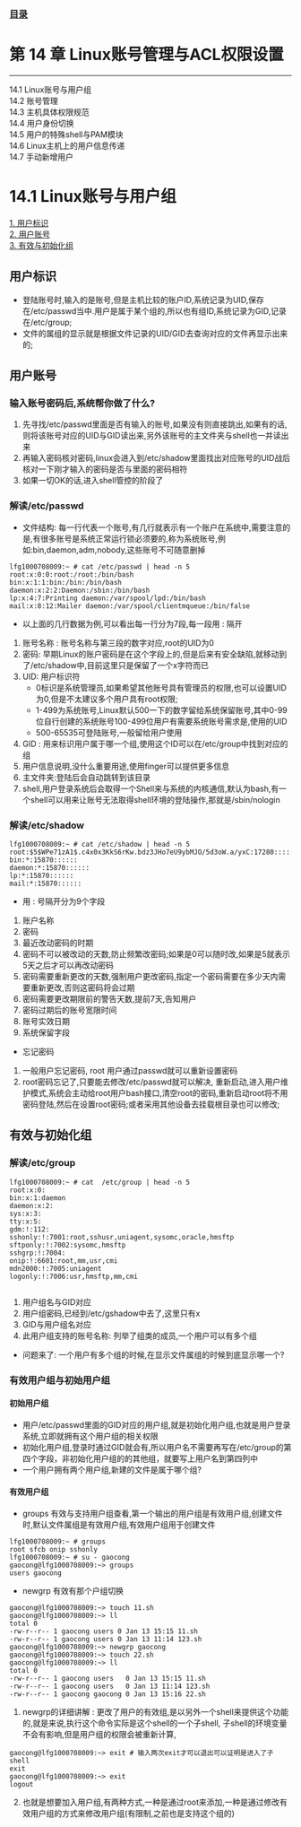 
### [目录](https://github.com/Letitmiss/Linux-learning/blob/master/README.md)
# 第 14 章 Linux账号管理与ACL权限设置
----
14.1 Linux账号与用户组    
14.2 账号管理   
14.3 主机具体权限规范   
14.4 用户身份切换   
14.5 用户的特殊shell与PAM模块   
14.6 Linux主机上的用户信息传递    
14.7 手动新增用户   


# 14.1 Linux账号与用户组   
[1. 用户标识](#用户标识)    
[2. 用户账号](#用户账号)    
[3. 有效与初始化组](#有效与初始化组)    

## 用户标识
* 登陆账号时,输入的是账号,但是主机比较的账户ID,系统记录为UID,保存在/etc/passwd当中.用户是属于某个组的,所以也有组ID,系统记录为GID,记录在/etc/group;
* 文件的属组的显示就是根据文件记录的UID/GID去查询对应的文件再显示出来的;
## 用户账号

### 输入账号密码后,系统帮你做了什么?

1. 先寻找/etc/passwd里面是否有输入的账号,如果没有则直接跳出,如果有的话,则将该账号对应的UID与GID读出来,另外该账号的主文件夹与shell也一并读出来   
2. 再输入密码核对密码,linux会进入到/etc/shadow里面找出对应账号的UID战后核对一下刚才输入的密码是否与里面的密码相符
3. 如果一切OK的话,进入shell管控的阶段了

### 解读/etc/passwd

* 文件结构: 每一行代表一个账号,有几行就表示有一个账户在系统中,需要注意的是,有很多账号是系统正常运行锁必须要的,称为系统账号,例如:bin,daemon,adm,nobody,这些账号不可随意删掉
```
lfg1000708009:~ # cat /etc/passwd | head -n 5
root:x:0:0:root:/root:/bin/bash
bin:x:1:1:bin:/bin:/bin/bash
daemon:x:2:2:Daemon:/sbin:/bin/bash
lp:x:4:7:Printing daemon:/var/spool/lpd:/bin/bash
mail:x:8:12:Mailer daemon:/var/spool/clientmqueue:/bin/false

```
* 以上面的几行数据为例,可以看出每一行分为7段,每一段用 : 隔开
1. 账号名称 : 账号名称与第三段的数字对应,root的UID为0
2. 密码: 早期Linux的账户密码是在这个字段上的,但是后来有安全缺陷,就移动到了/etc/shadow中,目前这里只是保留了一个x字符而已
3. UID: 用户标识符 
    * 0标识是系统管理员,如果希望其他账号具有管理员的权限,也可以设置UID为0,但是不太建议多个用户具有root权限;   
    * 1-499为系统账号,Linux默认500一下的数字留给系统保留账号,其中0-99位自行创建的系统账号100-499位用户有需要系统账号需求是,使用的UID
    * 500-65535可登陆账号,一般留给用户使用
4. GID : 用来标识用户属于哪一个组,使用这个ID可以在/etc/group中找到对应的组
5. 用户信息说明,没什么重要用途,使用finger可以提供更多信息
6. 主文件夹:登陆后会自动跳转到该目录
7. shell,用户登录系统后会取得一个Shell来与系统的内核通信,默认为bash,有一个shell可以用来让账号无法取得shell环境的登陆操作,那就是/sbin/nologin

### 解读/etc/shadow
```
lfg1000708009:~ # cat /etc/shadow | head -n 5
root:$5$WPe71zA1$.c4x0x3KkS6rKw.bdz3JHo7eU9ybMJO/5d3oW.a/yxC:17280::::::
bin:*:15870::::::
daemon:*:15870::::::
lp:*:15870::::::
mail:*:15870::::::
```
* 用 : 号隔开分为9个字段
1. 账户名称
2. 密码
3. 最近改动密码的时期
4. 密码不可以被改动的天数,防止频繁改密码;如果是0可以随时改,如果是5就表示5天之后才可以再改动密码
5. 密码需要重新更改的天数,强制用户更改密码,指定一个密码需要在多少天内需要重新更改,否则这密码将会过期
6. 密码需要更改期限前的警告天数,提前7天,告知用户
7. 密码过期后的账号宽限时间
8. 账号实效日期
9. 系统保留字段

* 忘记密码 
1. 一般用户忘记密码, root 用户通过passwd就可以重新设置密码
2. root密码忘记了,只要能去修改/etc/passwd就可以解决, 重新启动,进入用户维护模式,系统会主动给root用户bash接口,清空root的密码,重新启动root将不用密码登陆,然后在设置root密码;或者采用其他设备去挂载根目录也可以修改;
## 有效与初始化组

### 解读/etc/group
```
lfg1000708009:~ # cat  /etc/group | head -n 5
root:x:0:
bin:x:1:daemon
daemon:x:2:
sys:x:3:
tty:x:5:
gdm:!:112:
sshonly:!:7001:root,sshusr,uniagent,sysomc,oracle,hmsftp
sftponly:!:7002:sysomc,hmsftp
sshgrp:!:7004:
onip:!:6601:root,mm,usr,cmi
mdn2000:!:7005:uniagent
logonly:!:7006:usr,hmsftp,mm,cmi


```
1. 用户组名与GID对应
2. 用户组密码,已经到/etc/gshadow中去了,这里只有x
3. GID与用户组名对应
4. 此用户组支持的账号名称: 列举了组类的成员,一个用户可以有多个组
* 问题来了: 一个用户有多个组的时候,在显示文件属组的时候到底显示哪一个?

### 有效用户组与初始用户组

#### 初始用户组
* 用户/etc/passwd里面的GID对应的用户组,就是初始化用户组,也就是用户登录系统,立即就拥有这个用户组的相关权限
* 初始化用户组,登录时通过GID就会有,所以用户名不需要再写在/etc/group的第四个字段，非初始化用户组的的其他组，就要写上用户名到第四列中
* 一个用户拥有两个用户组,新建的文件是属于哪个组?

#### 有效用户组
* groups 有效与支持用户组查看,第一个输出的用户组是有效用户组,创建文件时,默认文件属组是有效用户组,有效用户组用于创建文件
```
lfg1000708009:~ # groups
root sfcb onip sshonly
lfg1000708009:~ # su - gaocong
gaocong@lfg1000708009:~> groups
users gaocong
```
* newgrp 有效有那个户组切换
```
gaocong@lfg1000708009:~> touch 11.sh
gaocong@lfg1000708009:~> ll
total 0
-rw-r--r-- 1 gaocong users 0 Jan 13 15:15 11.sh
-rw-r--r-- 1 gaocong users 0 Jan 13 11:14 123.sh
gaocong@lfg1000708009:~> newgrp gaocong 
gaocong@lfg1000708009:~> touch 22.sh
gaocong@lfg1000708009:~> ll
total 0
-rw-r--r-- 1 gaocong users   0 Jan 13 15:15 11.sh
-rw-r--r-- 1 gaocong users   0 Jan 13 11:14 123.sh
-rw-r--r-- 1 gaocong gaocong 0 Jan 13 15:16 22.sh
```
1. newgrp的详细讲解 : 更改了用户的有效组,是以另外一个shell来提供这个功能的,就是来说,执行这个命令实际是这个shell的一个子shell,
子shell的环境变量不会有影响,但是用户组的权限会被重新计算,
```
gaocong@lfg1000708009:~> exit # 输入两次exit才可以退出可以证明是进入了子shell
exit
gaocong@lfg1000708009:~> exit
logout
```
2. 也就是想要加入用户组,有两种方式,一种是通过root来添加,一种是通过修改有效用户组的方式来修改用户组(有限制,之前也是支持这个组的)




